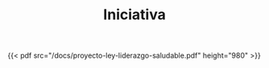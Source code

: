 ﻿---
title: "Iniciativa"
url: "/iniciativa/"
summary: "Documento completo del proyecto"
draft: false
---
{{< pdf src="/docs/proyecto-ley-liderazgo-saludable.pdf" height="980" >}}

